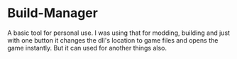 # Build-Manager
A basic tool for personal use. I was using that for modding, building and just with one button it changes the dll's location to game files and opens the game instantly. But it can used for another things also.
